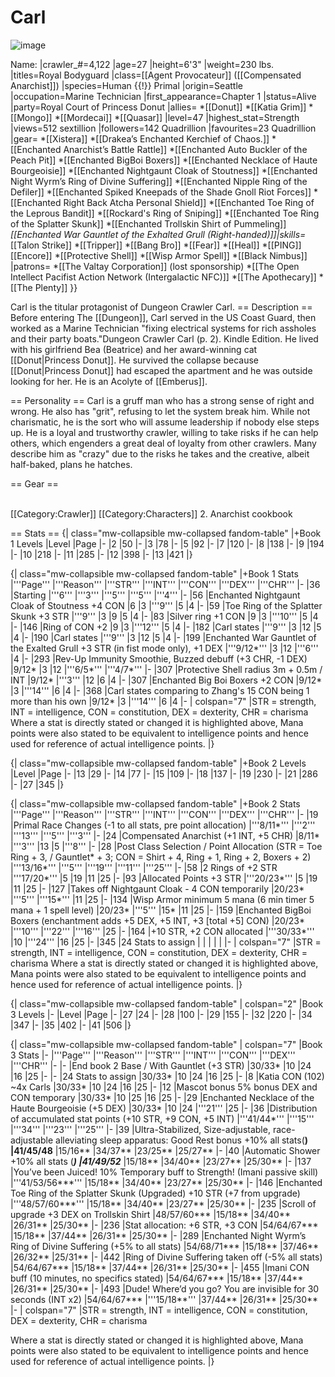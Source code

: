 # Carl

![image](https://user-images.githubusercontent.com/13347039/192376568-7ed4e8af-d884-4373-9bc9-fe840e8a5713.png)



Name:
|crawler_#=4,122
|age=27
|height=6'3"
|weight=230 lbs.
|titles=Royal Bodyguard
|class=[[Agent Provocateur]] ([[Compensated Anarchist]])
|species=Human {{!}} Primal
|origin=Seattle
|occupation=Marine Technician
|first_appearance=Chapter 1
|status=Alive
|party=Royal Court of Princess Donut
|allies=
*[[Donut]]
*[[Katia Grim]]
*[[Mongo]]
*[[Mordecai]]
*[[Quasar]]
|level=47
|highest_stat=Strength
|views=512 sextillion
|followers=142 Quadrillion
|favourites=23 Quadrillion
|gear=
*[[Xistera]]
*[[Drakea’s Enchanted Kerchief of Chaos.]]
*[[Enchanted Anarchist’s Battle Rattle]]
*[[Enchanted Auto Buckler of the Peach Pit]]
*[[Enchanted BigBoi Boxers]]
*[[Enchanted Necklace of Haute Bourgeoisie]]
*[[Enchanted Nightgaunt Cloak of Stoutness]]
*[[Enchanted Night Wyrm’s Ring of Divine Suffering]]
*[[Enchanted Nipple Ring of the Defiler]]
*[[Enchanted Spiked Kneepads of the Shade Gnoll Riot Forces]]
*[[Enchanted Right Back Atcha Personal Shield]]
*[[Enchanted Toe Ring of the Leprous Bandit]]
*[[Rockard's Ring of Sniping]]
*[[Enchanted Toe Ring of the Splatter Skunk]]
*[[Enchanted Trollskin Shirt of Pummeling]]
*[[Enchanted War Gauntlet of the Exhalted Grull (Right-handed)]]|skills=*[[Talon Strike]]
*[[Tripper]]
*[[Bang Bro]]
*[[Fear]]
*[[Heal]]
*[[PING]]
[[Encore]]
*[[Protective Shell]]
*[[Wisp Armor Spell]]
*[[Black Nimbus]]
|patrons=
*[[The Valtay Corporation]] (lost sponsorship)
*[[The Open Intellect Pacifist Action Network (Intergalactic NFC)]]
*[[The Apothecary]]
*[[The Plenty]]
}}


Carl is the titular protagonist of Dungeon Crawler Carl. 
== Description ==
Before entering The [[Dungeon]], Carl served in the US Coast Guard, then worked as a Marine Technician "fixing electrical systems for rich assholes and their party boats."<ref>Dungeon Crawler Carl (p. 2). Kindle Edition</ref>. He lived with his girlfriend Bea (Beatrice) and her award-winning cat [[Donut|Princess Donut]]. He survived the collapse because [[Donut|Princess Donut]] had escaped the apartment and he was outside looking for her. He is an Acolyte of [[Emberus]].

== Personality ==
Carl is a gruff man who has a strong sense of right and wrong. He also has "grit", refusing to let the system break him. While not charismatic, he is the sort who will assume leadership if nobody else steps up. He is a loyal and trustworthy crawler, willing to take risks if he can help others, which engenders a great deal of loyalty from other crawlers. Many describe him as "crazy" due to the risks he takes and the creative, albeit half-baked, plans he hatches. 

== Gear ==



<br />
[[Category:Crawler]]
[[Category:Characters]]
<references />2.     Anarchist cookbook

== Stats ==
{| class="mw-collapsible mw-collapsed fandom-table"
|+Book 1 Levels 
|Level
|Page
|-
|2
|50
|-
|3
|78
|-
|5
|92
|-
|7
|120
|-
|8
|138
|-
|9
|194
|-
|10
|218
|-
|11
|285
|-
|12
|398
|-
|13
|421
|}


{| class="mw-collapsible mw-collapsed fandom-table"
|+Book 1 Stats
|'''Page'''
|'''Reason'''
|'''STR'''
|'''INT'''
|'''CON'''
|'''DEX'''
|'''CHR'''
|-
|36
|Starting
|'''6'''
|'''3'''
|'''5'''
|'''5'''
|'''4'''
|-
|56
|Enchanted Nightgaunt Cloak of Stoutness +4 CON
|6
|3
|'''9'''
|5
|4
|-
|59
|Toe Ring of the Splatter Skunk +3 STR
|'''9'''
|3
|9
|5
|4
|-
|83
|Silver ring +1 CON
|9
|3
|'''10'''
|5
|4
|-
|146
|Ring of CON +2
|9
|3
|'''12'''
|5
|4
|-
|182
|Carl states
|'''9'''
|3
|12
|5
|4
|-
|190
|Carl states
|'''9'''
|3
|12
|5
|4
|-
|199
|Enchanted War Gauntlet of the Exalted Grull +3 STR (in fist mode only), +1 DEX
|'''9/12*'''
|3
|12
|'''6'''
|4
|-
|293
|Rev-Up Immunity Smoothie, Buzzed debuff (+3 CHR, -1 DEX)
|9/12*
|3
|12
|'''6/5*'''
|'''4/7*'''
|-
|307
|Protective Shell radius 3m + 0.5m / INT
|9/12*
|'''3'''
|12
|6
|4
|-
|307
|Enchanted Big Boi Boxers +2 CON
|9/12*
|3
|'''14'''
|6
|4
|-
|368
|Carl states comparing to Zhang's 15 CON being 1 more than his own
|9/12*
|3
|'''14'''
|6
|4
|-
| colspan="7" |STR = strength, INT = intelligence, CON = constitution, DEX = dexterity, CHR = charisma
Where a stat is directly stated or changed it is highlighted above, Mana points were also stated to be equivalent to intelligence points and hence used for reference of actual intelligence points.
|}

{| class="mw-collapsible mw-collapsed fandom-table"
|+Book 2 Levels
|Level
|Page
|-
|13
|29
|-
|14
|77
|-
|15
|109
|-
|18
|137
|-
|19
|230
|-
|21
|286
|-
|27
|345
|}


{| class="mw-collapsible mw-collapsed fandom-table"
|+Book 2 Stats
|'''Page'''
|'''Reason'''
|'''STR'''
|'''INT'''
|'''CON'''
|'''DEX'''
|'''CHR'''
|-
|19
|Primal Race Changes (-1 to all stats, pre point allocation)
|'''8/11*'''
|'''2'''
|'''13'''
|'''5'''
|'''3'''
|-
|24
|Compensated Anarchist (+1 INT, +5 CHR)
|8/11*
|'''3'''
|13
|5
|'''8'''
|-
|28
|Post Class Selection / Point Allocation (STR = Toe Ring + 3, / Gauntlet* + 3; CON = Shirt + 4, Ring + 1, Ring + 2, Boxers + 2)
|'''13/16*'''
|'''5'''
|'''19'''
|'''11'''
|'''25'''
|-
|58
|2 Rings of +2 STR
|'''17/20*'''
|5
|19
|11
|25
|-
|93
|Allocated Points +3 STR
|'''20/23*'''
|5
|19
|11
|25
|-
|127
|Takes off Nightgaunt Cloak - 4 CON temporarily
|20/23*
|'''5'''
|'''15*'''
|11
|25
|-
|134
|Wisp Armor minimum 5 mana (6 min timer 5 mana + 1 spell level)
|20/23*
|'''5'''
|15*
|11
|25
|-
|159
|Enchanted BigBoi Boxers (enchantment adds +5 DEX, +5 INT, +3 [total +5] CON)
|20/23*
|'''10'''
|'''22'''
|'''16'''
|25
|-
|164
|<nowiki>+10 STR, +2 CON allocated</nowiki>
|'''30/33*'''
|10
|'''24'''
|16
|25
|-
|345
|24 Stats to assign
|
|
|
|
|
|-
| colspan="7" |STR = strength, INT = intelligence, CON = constitution, DEX = dexterity, CHR = charisma
Where a stat is directly stated or changed it is highlighted above, Mana points were also stated to be equivalent to intelligence points and hence used for reference of actual intelligence points.
|}

{| class="mw-collapsible mw-collapsed fandom-table"
| colspan="2" |Book 3 Levels
|-
|Level
|Page
|-
|27
|24
|-
|28
|100
|-
|29
|155
|-
|32
|220
|-
|34
|347
|-
|35
|402
|-
|41
|506
|}

{| class="mw-collapsible mw-collapsed fandom-table"
| colspan="7" |Book 3 Stats
|-
|'''Page'''
|'''Reason'''
|'''STR'''
|'''INT'''
|'''CON'''
|'''DEX'''
|'''CHR'''
|-
|<nowiki>-</nowiki>
|End book 2 Base / With Gauntlet (+3 STR)
|30/33*
|10
|24
|16
|25
|-
|<nowiki>-</nowiki>
|24 Stats to assign
|30/33*
|10
|24
|16
|25
|-
|8
|Katia CON (102) ~4x Carls
|30/33*
|10
|24
|16
|25
|-
|12
|Mascot bonus 5% bonus DEX and CON temporary
|30/33*
|10
|25
|16
|25
|-
|29
|Enchanted Necklace of the Haute Bourgeoisie (+5 DEX)
|30/33*
|10
|24
|'''21'''
|25
|-
|36
|Distribution of accumulated stat points (+10 STR, +9 CON, +5 INT) 
|'''41/44*'''
|'''15'''
|'''34'''
|'''23'''
|'''25'''
|-
|39
|Ultra-Stabilized, Size-adjustable, race-adjustable alleviating sleep apparatus: Good Rest bonus +10% all stats(**)
|41/45/48**
|15/16**
|34/37**
|23/25**
|25/27**
|-
|40
|Automatic Shower +10% all stats (***)
|41/49/52***
|15/18**
|34/40**
|23/27**
|25/30**
|-
|137
|You’ve been Juiced! 10% Temporary buff to Strength! (Imani passive skill)
|'''41/53/56***'''
|15/18**
|34/40**
|23/27**
|25/30**
|-
|146
|Enchanted Toe Ring of the Splatter Skunk (Upgraded) +10 STR (+7 from upgrade)
|'''48/57/60***'''
|15/18**
|34/40**
|23/27**
|25/30**
|-
|235
|Scroll of upgrade +3 DEX on Trollskin Shirt
|48/57/60***
|15/18**
|34/40**
|26/31**
|25/30**
|-
|236
|Stat allocation: +6 STR, +3 CON
|54/64/67***
|15/18**
|37/44**
|26/31**
|25/30**
|-
|289
|Enchanted Night Wyrm’s Ring of Divine Suffering (+5% to all stats)
|54/68/71***
|15/18**
|37/46**
|26/32**
|25/31**
|-
|442
|Ring of Divine Suffering taken off (-5% all stats)
|54/64/67***
|15/18**
|37/44**
|26/31**
|25/30**
|-
|455
|Imani CON buff (10 minutes, no specifics stated)
|54/64/67***
|15/18**
|37/44**
|26/31**
|25/30**
|-
|493
|Dude! Where’d you go? You are invisible for 30 seconds (INT x2)
|54/64/67***
|'''15/18**'''
|37/44**
|26/31**
|25/30**
|-
| colspan="7" |STR = strength, INT = intelligence, CON = constitution, DEX = dexterity, CHR = charisma

Where a stat is directly stated or changed it is highlighted above, Mana points were also stated to be equivalent to intelligence points and hence used for reference of actual intelligence points.
|}
